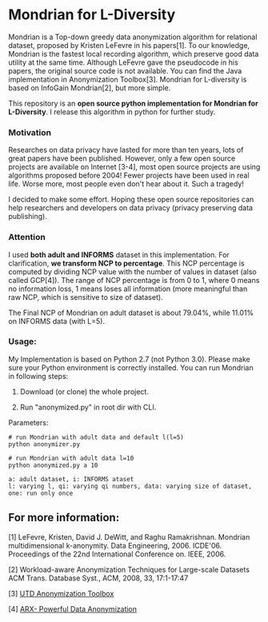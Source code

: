 Mondrian for L-Diversity
===========================
Mondrian is a Top-down greedy data anonymization algorithm for relational dataset, proposed by Kristen LeFevre in his papers[1]. To our knowledge, Mondrian is the fastest local recording algorithm, which preserve good data utility at the same time. Although LeFevre gave the pseudocode in his papers, the original source code is not available. You can find the Java implementation in Anonymization Toolbox[3]. Mondrian for L-diversity is based on InfoGain Mondrian[2], but more simple.

This repository is an **open source python implementation for Mondrian for L-Diversity**. I release this algorithm in python for further study.

### Motivation 
Researches on data privacy have lasted for more than ten years, lots of great papers have been published. However, only a few open source projects are available on Internet [3-4], most open source projects are using algorithms proposed before 2004! Fewer projects have been used in real life. Worse more, most people even don't hear about it. Such a tragedy! 

I decided to make some effort. Hoping these open source repositories can help researchers and developers on data privacy (privacy preserving data publishing).

### Attention
I used **both adult and INFORMS** dataset in this implementation. For clarification, **we transform NCP to percentage**. This NCP percentage is computed by dividing NCP value with the number of values in dataset (also called GCP[4]). The range of NCP percentage is from 0 to 1, where 0 means no information loss, 1 means loses all information (more meaningful than raw NCP, which is sensitive to size of dataset). 

The Final NCP of Mondrian on adult dataset is about 79.04%, while 11.01% on INFORMS data (with L=5).


### Usage:
My Implementation is based on Python 2.7 (not Python 3.0). Please make sure your Python environment is correctly installed. You can run Mondrian in following steps: 

1) Download (or clone) the whole project. 

2) Run "anonymized.py" in root dir with CLI.


Parameters:

	# run Mondrian with adult data and default l(l=5)
	python anonymizer.py 
	
	# run Mondrian with adult data l=10
	python anonymized.py a 10

	a: adult dataset, i: INFORMS ataset
	l: varying l, qi: varying qi numbers, data: varying size of dataset, one: run only once

## For more information:
[1]  LeFevre, Kristen, David J. DeWitt, and Raghu Ramakrishnan. Mondrian multidimensional k-anonymity. Data Engineering, 2006. ICDE'06. Proceedings of the 22nd International Conference on. IEEE, 2006.

[2] Workload-aware Anonymization Techniques for Large-scale Datasets ACM Trans. Database Syst., ACM, 2008, 33, 17:1-17:47

[3] [UTD Anonymization Toolbox](http://cs.utdallas.edu/dspl/toolbox/)

[4] [ARX- Powerful Data Anonymization](https://github.com/arx-deidentifier/arx)
